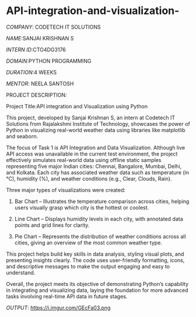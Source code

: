 # API-integration-and-visualization-

*COMPANY*: CODETECH IT SOLUTIONS 

*NAME*:SANJAI KRISHNAN S 

*INTERN ID*:CTO4DG3176

*DOMAIN*:PYTHON PROGRAMMING 

*DURATION*:4 WEEKS

*MENTOR*: NEELA SANTOSH

PROJECT DESCRIPTION: 

Project Title:API integration and Visualization using Python

This project, developed by Sanjai Krishnan S, an intern at Codetech IT Solutions from Rajalakshmi Institute of Technology, showcases the power of Python in visualizing real-world weather data using libraries like matplotlib and seaborn.

The focus of Task 1 is API Integration and Data Visualization. Although live API access was unavailable in the current test environment, the project effectively simulates real-world data using offline static samples representing five major Indian cities: Chennai, Bangalore, Mumbai, Delhi, and Kolkata. Each city has associated weather data such as temperature (in °C), humidity (%), and weather conditions (e.g., Clear, Clouds, Rain).

Three major types of visualizations were created:

1. Bar Chart – Illustrates the temperature comparison across cities, helping users visually grasp which city is the hottest or coolest.


2. Line Chart – Displays humidity levels in each city, with annotated data points and grid lines for clarity.


3. Pie Chart – Represents the distribution of weather conditions across all cities, giving an overview of the most common weather type.

This project helps build key skills in data analysis, styling visual plots, and presenting insights clearly. The code uses user-friendly formatting, icons, and descriptive messages to make the output engaging and easy to understand.

Overall, the project meets its objective of demonstrating Python’s capability in integrating and visualizing data, laying the foundation for more advanced tasks involving real-time API data in future stages.

*OUTPUT*:
https://i.imgur.com/GEcFa03.png

